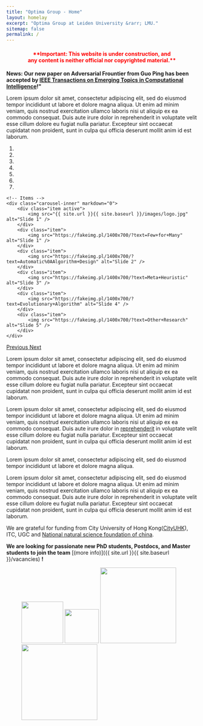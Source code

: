 ```yaml
---
title: "Optima Group - Home"
layout: homelay
excerpt: "Optima Group at Leiden University &rarr; LMU."
sitemap: false
permalink: /
---
```


<h4 style="color:red;text-align:center">**Important: This website is under construction, and <br>any content is neither official nor copyrighted material.**</h4>

**News: Our new paper on Adversarial Frountier from Guo Ping has been accepted by <a href='https://journals.aps.org/prresearch/abstract/10.1103/PhysRevResearch.3.013153'>IEEE Transactions on Emerging Topics in Computational Intelligence</a>!"** 

Lorem ipsum dolor sit amet, consectetur adipiscing elit, sed do eiusmod tempor incididunt ut labore et dolore magna aliqua. Ut enim ad minim veniam, quis nostrud exercitation ullamco laboris nisi ut aliquip ex ea commodo consequat. Duis aute irure dolor in reprehenderit in voluptate velit esse cillum dolore eu fugiat nulla pariatur. Excepteur sint occaecat cupidatat non proident, sunt in culpa qui officia deserunt mollit anim id est laborum.


<div markdown="0" id="carousel" class="carousel slide" data-ride="carousel" data-interval="4000" data-pause="hover" >
    <!-- Menu -->
    <ol class="carousel-indicators">
        <li data-target="#carousel" data-slide-to="0" class="active"></li>
        <li data-target="#carousel" data-slide-to="1"></li>
        <li data-target="#carousel" data-slide-to="2"></li>
        <li data-target="#carousel" data-slide-to="3"></li>
        <li data-target="#carousel" data-slide-to="4"></li>
        <li data-target="#carousel" data-slide-to="5"></li>
        <li data-target="#carousel" data-slide-to="6"></li>
    </ol>

    <!-- Items -->
    <div class="carousel-inner" markdown="0">
        <div class="item active">
            <img src="{{ site.url }}{{ site.baseurl }}/images/logo.jpg" alt="Slide 1" />
        </div>
        <div class="item">
            <img src="https://fakeimg.pl/1400x700/?text=Few+for+Many" alt="Slide 1" />
        </div>
        <div class="item">
            <img src="https://fakeimg.pl/1400x700/?text=Automatic%0AAlgorithm+Design" alt="Slide 2" />
        </div>
        <div class="item">
            <img src="https://fakeimg.pl/1400x700/?text=Meta+Heuristic" alt="Slide 3" />
        </div>
        <div class="item">
            <img src="https://fakeimg.pl/1400x700/?text=Evolutionary+Algorithm" alt="Slide 4" />
        </div>
        <div class="item">
            <img src="https://fakeimg.pl/1400x700/?text=Other+Research" alt="Slide 5" />
        </div>       
    </div>
  <a class="left carousel-control" href="#carousel" role="button" data-slide="prev">
    <span class="glyphicon glyphicon-chevron-left" aria-hidden="true"></span>
    <span class="sr-only">Previous</span>
  </a>
  <a class="right carousel-control" href="#carousel" role="button" data-slide="next">
    <span class="glyphicon glyphicon-chevron-right" aria-hidden="true"></span>
    <span class="sr-only">Next</span>
  </a>
</div>


Lorem ipsum dolor sit amet, consectetur adipiscing elit, sed do eiusmod tempor incididunt ut labore et dolore magna aliqua. Ut enim ad minim veniam, quis nostrud exercitation ullamco laboris nisi ut aliquip ex ea commodo consequat. Duis aute irure dolor in reprehenderit in voluptate velit esse cillum dolore eu fugiat nulla pariatur. Excepteur sint occaecat cupidatat non proident, sunt in culpa qui officia deserunt mollit anim id est laborum.

Lorem ipsum dolor sit amet, consectetur adipiscing elit, sed do eiusmod tempor incididunt ut labore et dolore magna aliqua. Ut enim ad minim veniam, quis nostrud exercitation ullamco laboris nisi ut aliquip ex ea commodo consequat. Duis aute irure dolor in [reprehenderit](https://example.com) in voluptate velit esse cillum dolore eu fugiat nulla pariatur. Excepteur sint occaecat cupidatat non proident, sunt in culpa qui officia deserunt mollit anim id est laborum.

Lorem ipsum dolor sit amet, consectetur adipiscing elit, sed do eiusmod tempor incididunt ut labore et dolore magna aliqua.

Lorem ipsum dolor sit amet, consectetur adipiscing elit, sed do eiusmod tempor incididunt ut labore et dolore magna aliqua. Ut enim ad minim veniam, quis nostrud exercitation ullamco laboris nisi ut aliquip ex ea commodo consequat. Duis aute irure dolor in reprehenderit in voluptate velit esse cillum dolore eu fugiat nulla pariatur. Excepteur sint occaecat cupidatat non proident, sunt in culpa qui officia deserunt mollit anim id est laborum.

We are grateful for funding from City University of Hong Kong([CityUHK](https://www.cityu.edu.hk)), ITC, UGC and [National natural science foundation of china](https://erc.europa.eu/funding/starting-grants).

 **We are  looking for passionate new PhD students, Postdocs, and Master students to join the team** [(more info)]({{ site.url }}{{ site.baseurl }}/vacancies) **!**


<figure class="fourth">
  <img src="{{ site.url }}{{ site.baseurl }}/images/collaborator_logo/CityU.png" style="width: 110px">
  <img src="{{ site.url }}{{ site.baseurl }}/images/collaborator_logo/nsfc_logo.png" style="width: 90px">
  <img src="{{ site.url }}{{ site.baseurl }}/images/collaborator_logo/itc-logo.jpg" style="width: 200px">
  <img src="{{ site.url }}{{ site.baseurl }}/images/collaborator_logo/ugc.jpg" style="width: 200px">
  
</figure>
